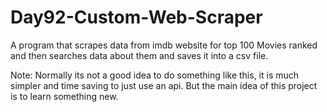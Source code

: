# Day92-Custom-Web-Scraper
A program that scrapes data from imdb website for top 100 Movies ranked and then searches data about them and saves it into a csv file.

Note: Normally its not a good idea to do something like this, it is much simpler and time saving to just use an api. But the main idea of this project is to learn something new.
